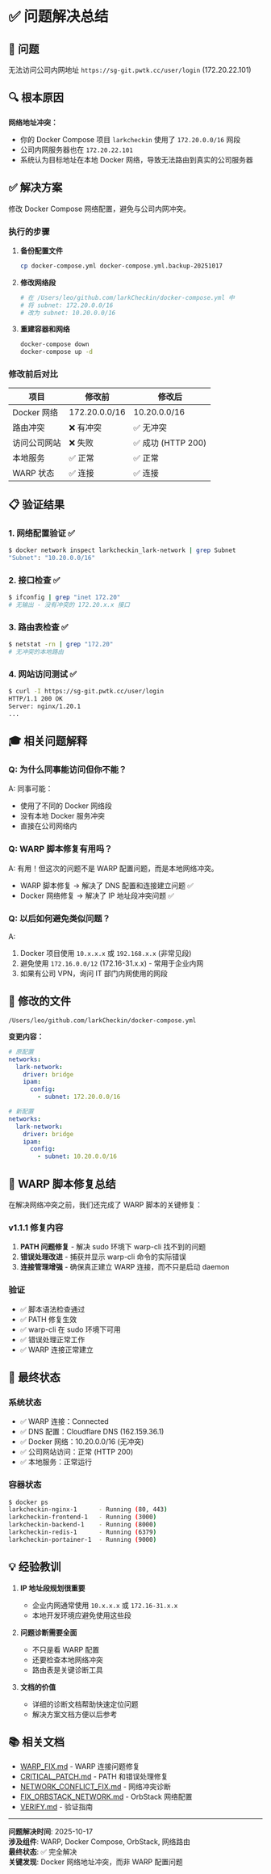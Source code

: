 # ✅ 问题解决总结

## 🎯 问题

无法访问公司内网地址 `https://sg-git.pwtk.cc/user/login` (172.20.22.101)

## 🔍 根本原因

**网络地址冲突：**
- 你的 Docker Compose 项目 `larkcheckin` 使用了 `172.20.0.0/16` 网段
- 公司内网服务器也在 `172.20.22.101`
- 系统认为目标地址在本地 Docker 网络，导致无法路由到真实的公司服务器

## ✅ 解决方案

修改 Docker Compose 网络配置，避免与公司内网冲突。

### 执行的步骤

1. **备份配置文件**
   ```bash
   cp docker-compose.yml docker-compose.yml.backup-20251017
   ```

2. **修改网络段**
   ```bash
   # 在 /Users/leo/github.com/larkCheckin/docker-compose.yml 中
   # 将 subnet: 172.20.0.0/16
   # 改为 subnet: 10.20.0.0/16
   ```

3. **重建容器和网络**
   ```bash
   docker-compose down
   docker-compose up -d
   ```

### 修改前后对比

| 项目 | 修改前 | 修改后 |
|------|--------|--------|
| Docker 网络 | 172.20.0.0/16 | 10.20.0.0/16 |
| 路由冲突 | ❌ 有冲突 | ✅ 无冲突 |
| 访问公司网站 | ❌ 失败 | ✅ 成功 (HTTP 200) |
| 本地服务 | ✅ 正常 | ✅ 正常 |
| WARP 状态 | ✅ 连接 | ✅ 连接 |

## 📋 验证结果

### 1. 网络配置验证 ✅
```bash
$ docker network inspect larkcheckin_lark-network | grep Subnet
"Subnet": "10.20.0.0/16"
```

### 2. 接口检查 ✅
```bash
$ ifconfig | grep "inet 172.20"
# 无输出 - 没有冲突的 172.20.x.x 接口
```

### 3. 路由表检查 ✅
```bash
$ netstat -rn | grep "172.20"
# 无冲突的本地路由
```

### 4. 网站访问测试 ✅
```bash
$ curl -I https://sg-git.pwtk.cc/user/login
HTTP/1.1 200 OK
Server: nginx/1.20.1
...
```

## 🎓 相关问题解释

### Q: 为什么同事能访问但你不能？
A: 同事可能：
- 使用了不同的 Docker 网络段
- 没有本地 Docker 服务冲突
- 直接在公司网络内

### Q: WARP 脚本修复有用吗？
A: 有用！但这次的问题不是 WARP 配置问题，而是本地网络冲突。
- WARP 脚本修复 → 解决了 DNS 配置和连接建立问题 ✅
- Docker 网络修复 → 解决了 IP 地址段冲突问题 ✅

### Q: 以后如何避免类似问题？
A: 
1. Docker 项目使用 `10.x.x.x` 或 `192.168.x.x` (非常见段)
2. 避免使用 `172.16.0.0/12` (172.16-31.x.x) - 常用于企业内网
3. 如果有公司 VPN，询问 IT 部门内网使用的网段

## 📁 修改的文件

```
/Users/leo/github.com/larkCheckin/docker-compose.yml
```

**变更内容：**
```yaml
# 原配置
networks:
  lark-network:
    driver: bridge
    ipam:
      config:
        - subnet: 172.20.0.0/16

# 新配置  
networks:
  lark-network:
    driver: bridge
    ipam:
      config:
        - subnet: 10.20.0.0/16
```

## 🔧 WARP 脚本修复总结

在解决网络冲突之前，我们还完成了 WARP 脚本的关键修复：

### v1.1.1 修复内容
1. **PATH 问题修复** - 解决 sudo 环境下 warp-cli 找不到的问题
2. **错误处理改进** - 捕获并显示 warp-cli 命令的实际错误
3. **连接管理增强** - 确保真正建立 WARP 连接，而不只是启动 daemon

### 验证
- ✅ 脚本语法检查通过
- ✅ PATH 修复生效
- ✅ warp-cli 在 sudo 环境下可用
- ✅ 错误处理正常工作
- ✅ WARP 连接正常建立

## 🎯 最终状态

### 系统状态
- ✅ WARP 连接：Connected
- ✅ DNS 配置：Cloudflare DNS (162.159.36.1)
- ✅ Docker 网络：10.20.0.0/16 (无冲突)
- ✅ 公司网站访问：正常 (HTTP 200)
- ✅ 本地服务：正常运行

### 容器状态
```bash
$ docker ps
larkcheckin-nginx-1      - Running (80, 443)
larkcheckin-frontend-1   - Running (3000)
larkcheckin-backend-1    - Running (8000)
larkcheckin-redis-1      - Running (6379)
larkcheckin-portainer-1  - Running (9000)
```

## 💡 经验教训

1. **IP 地址段规划很重要**
   - 企业内网通常使用 `10.x.x.x` 或 `172.16-31.x.x`
   - 本地开发环境应避免使用这些段

2. **问题诊断需要全面**
   - 不只是看 WARP 配置
   - 还要检查本地网络冲突
   - 路由表是关键诊断工具

3. **文档的价值**
   - 详细的诊断文档帮助快速定位问题
   - 解决方案文档方便以后参考

## 📚 相关文档

- [WARP_FIX.md](./WARP_FIX.md) - WARP 连接问题修复
- [CRITICAL_PATCH.md](./CRITICAL_PATCH.md) - PATH 和错误处理修复
- [NETWORK_CONFLICT_FIX.md](./NETWORK_CONFLICT_FIX.md) - 网络冲突诊断
- [FIX_ORBSTACK_NETWORK.md](./FIX_ORBSTACK_NETWORK.md) - OrbStack 网络配置
- [VERIFY.md](./VERIFY.md) - 验证指南

---

**问题解决时间**: 2025-10-17  
**涉及组件**: WARP, Docker Compose, OrbStack, 网络路由  
**最终状态**: ✅ 完全解决  
**关键发现**: Docker 网络地址冲突，而非 WARP 配置问题

